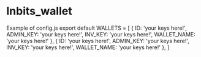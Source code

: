 # lnbits_wallet

Example of config.js export default WALLETS = [ { ID: 'your keys here!', ADMIN_KEY: 'your keys here!', INV_KEY: 'your keys here!', WALLET_NAME: 'your keys here!' }, { ID: 'your keys here!', ADMIN_KEY: 'your keys here!', INV_KEY: 'your keys here!', WALLET_NAME: 'your keys here!' }, ]